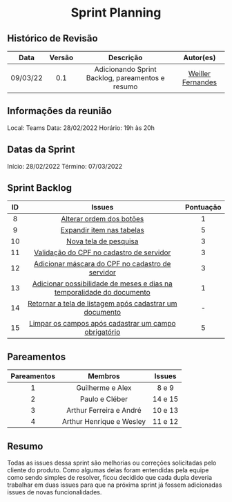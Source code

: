<h1 style="text-align: center">Sprint Planning</h1>

## Histórico de Revisão
| Data | Versão | Descrição | Autor(es)|
|:----:|:------:|:---------:|:--------:|
| 09/03/22 | 0.1 | Adicionando Sprint Backlog, pareamentos e resumo | [Weiller Fernandes](https://github.com/WeillerFernandes) |

## Informações da reunião

Local: Teams
Data: 28/02/2022
Horário: 19h às 20h

## Datas da Sprint

Início: 28/02/2022
Término: 07/03/2022

## Sprint Backlog
| ID | Issues | Pontuação |
|:--:|:-----: | :--------:|
| 8 |[Alterar ordem dos botões](https://github.com/fga-eps-mds/2021-2-SysArq-Doc/issues/8)|1|
| 9 |[Expandir item nas tabelas](https://github.com/fga-eps-mds/2021-2-SysArq-Doc/issues/9)|5|
| 10 |[Nova tela de pesquisa](https://github.com/fga-eps-mds/2021-2-SysArq-Doc/issues/10)|3|
| 11 |[Validação do CPF no cadastro de servidor](https://github.com/fga-eps-mds/2021-2-SysArq-Doc/issues/11)|3|
| 12 |[Adicionar máscara do CPF no cadastro de servidor](https://github.com/fga-eps-mds/2021-2-SysArq-Doc/issues/12)|3|
| 13 |[Adicionar possibilidade de meses e dias na temporalidade do documento](https://github.com/fga-eps-mds/2021-2-SysArq-Doc/issues/13)|1|
| 14 |[Retornar a tela de listagem após cadastrar um documento](https://github.com/fga-eps-mds/2021-2-SysArq-Doc/issues/14)|-|
| 15 |[Limpar os campos após cadastrar um campo obrigatório](https://github.com/fga-eps-mds/2021-2-SysArq-Doc/issues/15)|5|

## Pareamentos

| Pareamentos | Membros | Issues |
|:--------: | :-------: | :----: |
| 1 | Guilherme e Alex | 8 e 9 |
| 2 | Paulo e Cléber | 14 e 15 |
| 3 | Arthur Ferreira e André | 10 e 13 |
| 4 | Arthur Henrique e Wesley | 11 e 12 |

## Resumo

Todas as issues dessa sprint são melhorias ou correções solicitadas pelo cliente do produto. Como algumas delas foram entendidas pela equipe como sendo simples de resolver, ficou decidido que cada dupla deveria trabalhar em duas issues para que na próxima sprint já fossem adicionadas issues de novas funcionalidades.